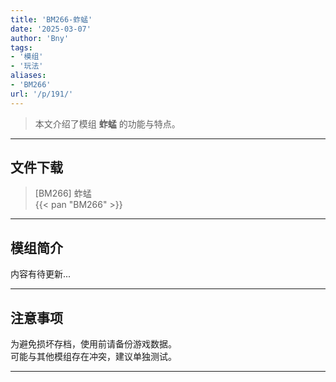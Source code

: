 ```yaml
---
title: 'BM266-蚱蜢'
date: '2025-03-07'
author: 'Bny'
tags:
- '模组'
- '玩法'
aliases:
- 'BM266'
url: '/p/191/'
---
```


> 本文介绍了模组 **蚱蜢** 的功能与特点。

---

## 文件下载

> [BM266] 蚱蜢  
{{< pan "BM266" >}}  

---

## 模组简介

>  
内容有待更新...  

---

## 注意事项

>  
为避免损坏存档，使用前请备份游戏数据。  
可能与其他模组存在冲突，建议单独测试。  

---

